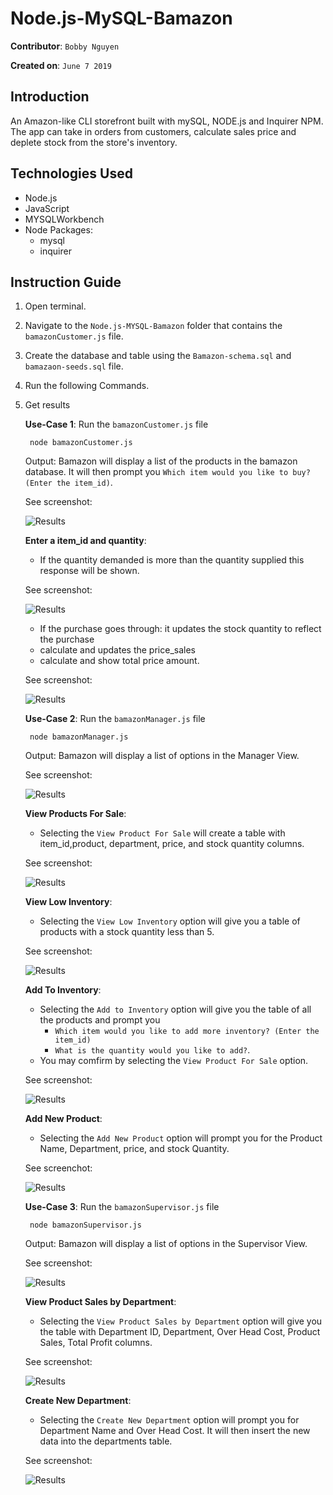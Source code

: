# Node.js-MySQL-Bamazon

**Contributor**: `Bobby Nguyen`

**Created on**: `June 7 2019`

## Introduction
An Amazon-like CLI storefront built with mySQL, NODE.js and Inquirer NPM. The app can take in orders from customers, calculate sales price and deplete stock from the store's inventory.

## Technologies Used
- Node.js
- JavaScript
- MYSQLWorkbench
- Node Packages:
    - mysql
    - inquirer

## Instruction Guide
1. Open terminal.
3. Navigate to the `Node.js-MYSQL-Bamazon` folder that contains the `bamazonCustomer.js` file. 
4. Create the database and table using the `Bamazon-schema.sql` and `bamazaon-seeds.sql` file.
5. Run the following Commands.
6. Get results

    **Use-Case 1**: Run the `bamazonCustomer.js` file
    
        node bamazonCustomer.js

    Output: Bamazon will display a list of the products in the bamazon database. It will then prompt you `Which item would you like to buy? (Enter the item_id)`.

    See screenshot:

    ![Results](/screenshots/bamazonCustomerList.png)

    **Enter a item_id and quantity**:
        
    - If the quantity demanded is more than the quantity supplied this response will be shown.

    See screenshot:

    ![Results](/screenshots/insufficient.png)

    - If the purchase goes through: it updates the stock quantity to reflect the purchase
    - calculate and updates the price_sales
    - calculate and show total price amount.

    See screenshot:

    ![Results](/screenshots/sufficient.png)

    **Use-Case 2**: Run the `bamazonManager.js` file
    
        node bamazonManager.js

   Output: Bamazon will display a list of options in the Manager View.

   See screenshot: 

   ![Results](/screenshots/managerview.png)

    **View Products For Sale**:

    - Selecting the `View Product For Sale` will create a table with item_id,product, department, price, and stock quantity columns.

    See screenshot:

    ![Results](/screenshots/viewProd4sale.png)

    **View Low Inventory**:

    - Selecting the `View Low Inventory` option will give you a table of products with a stock quantity less than 5.

    See screenshot: 

    ![Results](/screenshots/lowInv.png)

    **Add To Inventory**:

    - Selecting the `Add to Inventory` option will give you the table of all the products and prompt you
        - `Which item would you like to add more inventory? (Enter the item_id)`
        - `What is the quantity would you like to add?`.
    - You may comfirm by selecting the `View Product For Sale` option. 

    See screenshot:

    ![Results](/screenshots/add2Inv.png)

    **Add New Product**:

    - Selecting the `Add New Product` option will prompt you for the Product Name, Department, price, and stock Quantity.

    See screenchot:

    ![Results](/screenshots/AddNewProd.png)

    **Use-Case 3**: Run the `bamazonSupervisor.js` file
    
        node bamazonSupervisor.js

   Output: Bamazon will display a list of options in the Supervisor View.

   See screenshot: 

   ![Results](/screenshots/SupView.png)

   **View Product Sales by Department**:

   - Selecting the `View Product Sales by Department` option will give you the table with Department ID, Department, Over Head Cost, Product Sales, Total Profit columns.

   See screenshot: 

   ![Results](/screenshots/salesbyDep.png)

   **Create New Department**:

   - Selecting the `Create New Department` option will prompt you for Department Name and Over Head Cost. It will then insert the new data into the departments table.

   See screenshot: 

   ![Results](/screenshots/newDep.png)





    






